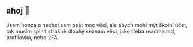 ## ahoj 👋
Jsem honza a nechci sem psát moc věcí, ale abych mohl mýt školní účet, tak musím splnit strašně dlouhý seznam věcí, jako třeba readme.md, profilovka, nebo 2FA.

<!--
**honzaHlavnicka/honzaHlavnicka** is a ✨ _special_ ✨ repository because its `README.md` (this file) appears on your GitHub profile.

Here are some ideas to get you started:

- 🔭 I’m currently working on ...
- 🌱 I’m currently learning ...
- 👯 I’m looking to collaborate on ...
- 🤔 I’m looking for help with ...
- 💬 Ask me about ...
- 📫 How to reach me: ...
- 😄 Pronouns: ...
- ⚡ Fun fact: ...
-->
